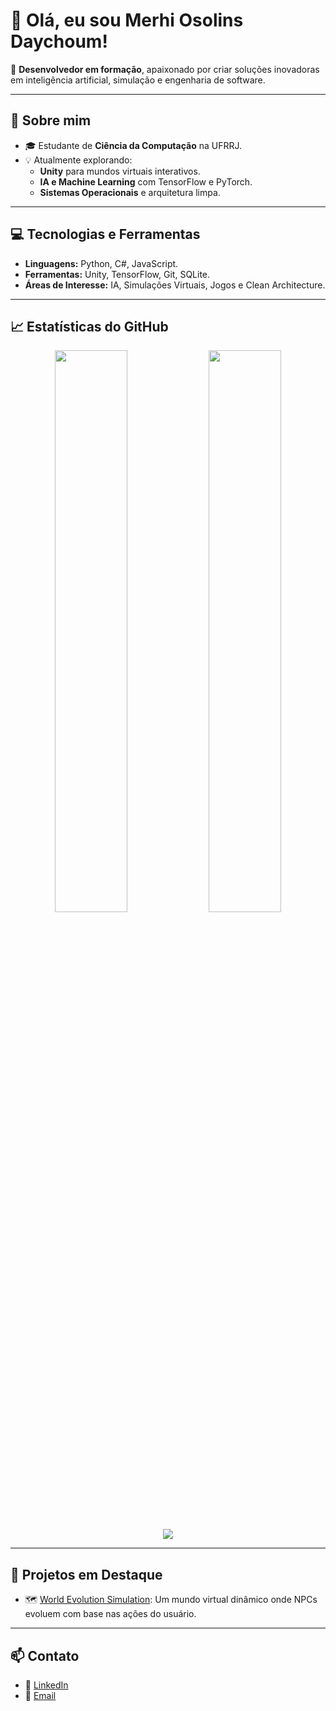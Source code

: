 # 👋 Olá, eu sou Merhi Osolins Daychoum!

🎯 **Desenvolvedor em formação**, apaixonado por criar soluções inovadoras em inteligência artificial, simulação e engenharia de software.

---

## 🚀 Sobre mim
- 🎓 Estudante de **Ciência da Computação** na UFRRJ.
- 💡 Atualmente explorando:
  - **Unity** para mundos virtuais interativos.
  - **IA e Machine Learning** com TensorFlow e PyTorch.
  - **Sistemas Operacionais** e arquitetura limpa.

---

## 💻 Tecnologias e Ferramentas
- **Linguagens:** Python, C#, JavaScript.
- **Ferramentas:** Unity, TensorFlow, Git, SQLite.
- **Áreas de Interesse:** IA, Simulações Virtuais, Jogos e Clean Architecture.

---

## 📈 Estatísticas do GitHub
<p align="center">
  <img width="48%" src="https://github-readme-stats.vercel.app/api?username=merhi-daychoum&show_icons=true&theme=radical" />
  <img width="48%" src="https://github-readme-streak-stats.herokuapp.com/?user=merhi-daychoum&theme=radical" />
</p>
<p align="center">
  <img src="https://github-readme-stats.vercel.app/api/top-langs/?username=merhi-daychoum&layout=compact&theme=radical" />
</p>

---

## 🌟 Projetos em Destaque
- 🗺️ [World Evolution Simulation](https://github.com/merhi-daychoum/world-evolution-simulation): Um mundo virtual dinâmico onde NPCs evoluem com base nas ações do usuário.

---

## 📫 Contato
- 💼 [LinkedIn](https://www.linkedin.com/in/merhi-daychoum-354023227)
- 📧 [Email](mailto:merhioriginal@gmail.com)
